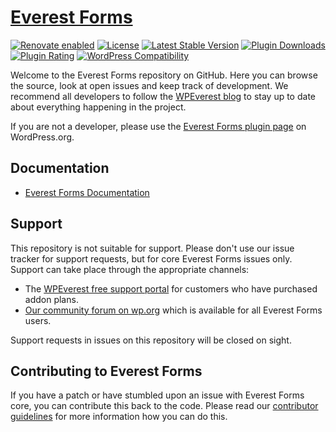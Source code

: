 # [Everest Forms](https://wpeverest.com/wordpress-plugins/everest-forms/)

[![Renovate enabled](https://img.shields.io/badge/renovate-enabled-brightgreen.svg)](https://renovateapp.com/)
[![License](https://img.shields.io/badge/license-GPL--3.0%2B-orange.svg)](https://www.gnu.org/licenses/gpl-3.0.html)
[![Latest Stable Version](https://img.shields.io/wordpress/plugin/v/everest-forms.svg)](https://wordpress.org/plugins/everest-forms/)
[![Plugin Downloads](https://img.shields.io/wordpress/plugin/dt/everest-forms.svg)](https://wordpress.org/plugins/everest-forms/advanced/)
[![Plugin Rating](https://img.shields.io/wordpress/plugin/r/everest-forms.svg)](https://wordpress.org/support/plugin/everest-forms/reviews/)
[![WordPress Compatibility](https://img.shields.io/wordpress/plugin/tested/everest-forms.svg)](https://wordpress.org/download/)

Welcome to the Everest Forms repository on GitHub. Here you can browse the source, look at open issues and keep track of development. We recommend all developers to follow the [WPEverest blog](https://wpeverest.com/blog/) to stay up to date about everything happening in the project.

If you are not a developer, please use the [Everest Forms plugin page](https://wordpress.org/plugins/everest-forms/) on WordPress.org.

## Documentation
* [Everest Forms Documentation](https://docs.wpeverest.com/docs/everest-forms/)

## Support
This repository is not suitable for support. Please don't use our issue tracker for support requests, but for core Everest Forms issues only. Support can take place through the appropriate channels:

* The [WPEverest free support portal](https://wpeverest.com/support-forum/forum/everest-forms/) for customers who have purchased addon plans.
* [Our community forum on wp.org](https://wordpress.org/support/plugin/everest-forms) which is available for all Everest Forms users.

Support requests in issues on this repository will be closed on sight.

## Contributing to Everest Forms
If you have a patch or have stumbled upon an issue with Everest Forms core, you can contribute this back to the code. Please read our [contributor guidelines](.github/CONTRIBUTING.md) for more information how you can do this.
